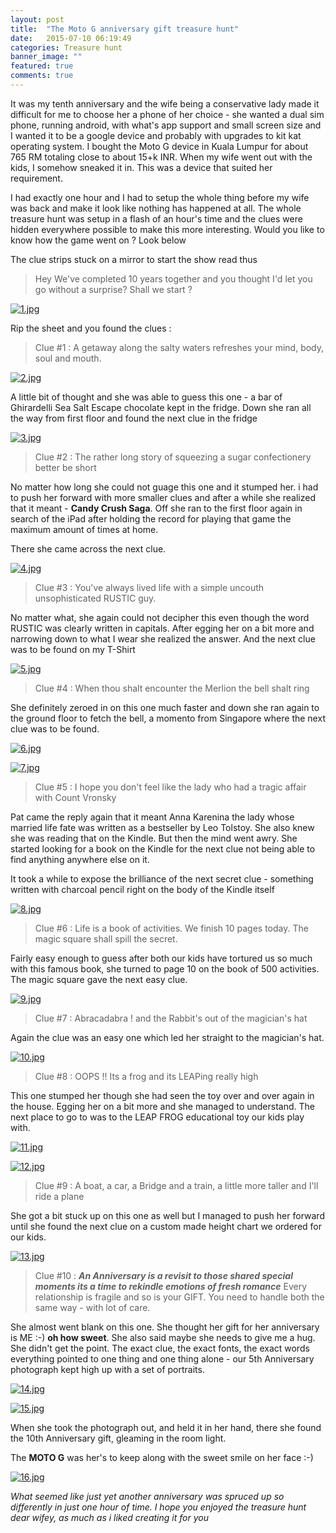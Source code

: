 ```yaml
---
layout: post
title:  "The Moto G anniversary gift treasure hunt"
date:   2015-07-10 06:19:49
categories: Treasure hunt
banner_image: ""
featured: true
comments: true
---
```


It was my tenth anniversary and the wife being a conservative lady made it difficult for me to choose her a phone of her choice - she wanted a dual sim phone, running android, with what's app support and small screen size and I wanted it to be a google device and probably with upgrades to kit kat operating system. I bought the Moto G device in Kuala Lumpur for about 765 RM totaling close to about 15+k INR. When my wife went out with the kids, I somehow sneaked it in. This was a device that suited her requirement.

I had exactly one hour and I had to setup the whole thing before my wife was back and make it look like nothing has happened at all. The whole treasure hunt was setup in a flash of an hour's time and the clues were hidden everywhere possible to make this more interesting. Would you like to know how the game went on ? Look below

The clue strips stuck on a mirror to start the show read thus

> Hey We've completed 10 years together and you thought I'd let you go without a surprise? Shall we start ?

[![1.jpg](http://geeksrik.github.io/media/th/1.jpg)](http://geeksrik.github.io/media/th/1.jpg)


Rip the sheet and you found the clues :

> Clue #1 : A getaway along the salty waters refreshes your mind, body, soul and mouth.

[![2.jpg](http://geeksrik.github.io/media/th/2.jpg)](http://geeksrik.github.io/media/th/2.jpg)

A little bit of thought and she was able to guess this one - a bar of Ghirardelli Sea Salt Escape chocolate kept in the fridge. Down she ran all the way from first floor and found the next clue in the fridge

[![3.jpg](http://geeksrik.github.io/media/th/3.jpg)](http://geeksrik.github.io/media/th/3.jpg)

> Clue #2 : The rather long story of squeezing a sugar confectionery better be short

No matter how long she could not guage this one and it stumped her. i had to push her forward with more smaller clues and after a while she realized that it meant - **Candy Crush Saga**. Off she ran to the first floor again in search of the iPad after holding the record for playing that game the maximum amount of times at home.

There she came across the next clue.

[![4.jpg](http://geeksrik.github.io/media/th/4.jpg)](http://geeksrik.github.io/media/th/4.jpg)

> Clue #3 : You've always lived life with a simple uncouth unsophisticated RUSTIC guy.

No matter what, she again could not decipher this even though the word RUSTIC was clearly written in capitals. After egging her on a bit more and narrowing down to what I wear she realized the answer. And the next clue was to be found on my T-Shirt

[![5.jpg](http://geeksrik.github.io/media/th/5.jpg)](http://geeksrik.github.io/media/th/5.jpg)

> Clue #4 : When thou shalt encounter the Merlion the bell shalt ring

She definitely zeroed in on this one much faster and down she ran again to the ground floor to fetch the bell, a momento from Singapore where the next clue was to be found.

[![6.jpg](http://geeksrik.github.io/media/th/6.jpg)](http://geeksrik.github.io/media/th/6.jpg)

[![7.jpg](http://geeksrik.github.io/media/th/7.jpg)](http://geeksrik.github.io/media/th/7.jpg)

> Clue #5 : I hope you don't feel like the lady who had a tragic affair with Count Vronsky

Pat came the reply again that it meant Anna Karenina the lady whose married life fate was written as a bestseller by Leo Tolstoy. She also knew she was reading that on the Kindle. But then the mind went awry. She started looking for a book on the Kindle for the next clue not being able to find anything anywhere else on it.

It took a while to expose the brilliance of the next secret clue - something written with charcoal pencil right on the body of the Kindle itself

[![8.jpg](http://geeksrik.github.io/media/th/8.jpg)](http://geeksrik.github.io/media/th/8.jpg)

> Clue #6 : Life is a book of activities. We finish 10 pages today. The magic square shall spill the secret.

Fairly easy enough to guess after both our kids have tortured us so much with this famous book, she turned to page 10 on the book of 500 activities. The magic square gave the next easy clue.

[![9.jpg](http://geeksrik.github.io/media/th/9.jpg)](http://geeksrik.github.io/media/th/9.jpg)

> Clue #7 : Abracadabra ! and the Rabbit's out of the magician's hat

Again the clue was an easy one which led her straight to the magician's hat.

[![10.jpg](http://geeksrik.github.io/media/th/10.jpg)](http://geeksrik.github.io/media/th/10.jpg)

> Clue #8 : OOPS !! Its a frog and its LEAPing really high

This one stumped her though she had seen the toy over and over again in the house. Egging her on a bit more and she managed to understand. The next place to go to was to the LEAP FROG educational toy our kids play with.

[![11.jpg](http://geeksrik.github.io/media/th/11.jpg)](http://geeksrik.github.io/media/th/11.jpg)

[![12.jpg](http://geeksrik.github.io/media/th/12.jpg)](http://geeksrik.github.io/media/th/12.jpg)

> Clue #9 : A boat, a car, a Bridge and a train, a little more taller and I'll ride a plane

She got a bit stuck up on this one as well but I managed to push her forward until she found the next clue on a custom made height chart we ordered for our kids. 

[![13.jpg](http://geeksrik.github.io/media/th/13.jpg)](http://geeksrik.github.io/media/th/13.jpg)

> Clue #10 : ***An Anniversary is a revisit to those shared special moments its a time to rekindle emotions of fresh romance*** Every relationship is fragile and so is your GIFT. You need to handle both the same way - with lot of care. 

She almost went blank on this one. She thought her gift for her anniversary is ME :-) **oh how sweet**. She also said maybe she needs to give me a hug. She didn't get the point. The exact clue, the exact fonts, the exact words everything pointed to one thing and one thing alone - our 5th Anniversary photograph kept high up with a set of portraits. 

[![14.jpg](http://geeksrik.github.io/media/th/14.jpg)](http://geeksrik.github.io/media/th/14.jpg)

[![15.jpg](http://geeksrik.github.io/media/th/15.jpg)](http://geeksrik.github.io/media/th/15.jpg)

When she took the photograph out, and held it in her hand, there she found the 10th Anniversary gift, gleaming in the room light. 

The **MOTO G** was her's to keep along with the sweet smile on her face :-)

[![16.jpg](http://geeksrik.github.io/media/th/16.jpg)](http://geeksrik.github.io/media/th/16.jpg)

*What seemed like just yet another anniversary was spruced up so differently in just one hour of time. I hope you enjoyed the treasure hunt dear wifey, as much as i liked creating it for you*
